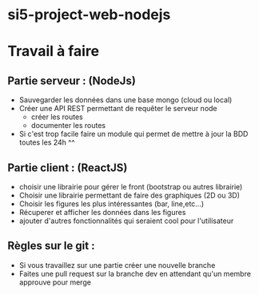 # si5-project-web-nodejs
# Travail à faire

## Partie serveur : (NodeJs)

- Sauvegarder les données dans une base mongo (cloud ou local)
- Créer une API REST permettant de requêter le serveur node
   - créer les routes 
   - documenter les routes
- Si c'est trop facile faire un module qui permet de mettre à jour la BDD toutes les 24h ^^

## Partie client : (ReactJS)

- choisir une librairie pour gérer le front (bootstrap ou autres librairie)
- Choisir une librairie permettant de faire des graphiques (2D ou 3D)
- Choisir les figures les plus intéressantes (bar, line,etc...)
- Récuperer et afficher les données dans les figures
- ajouter d'autres fonctionnalités qui seraient cool pour l'utilisateur

## Règles sur le git :

- Si vous travaillez sur une partie créer une nouvelle branche
- Faites une pull request sur la branche dev en attendant qu'un membre approuve pour merge

